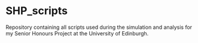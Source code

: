 # SHP_scripts
Repository containing all scripts used during the simulation and analysis for my Senior Honours Project at the University of Edinburgh. 
